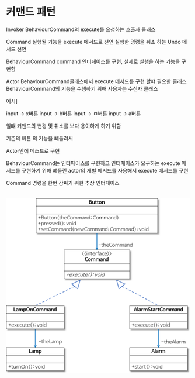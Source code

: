 # 커맨드 패턴





Invoker 
     BehaviourCommand의 execute를 요청하는 호출자 클래스 

Command
    실행될 기능을 execute 메서드로 선언
    실행한 명령을 취소 하는 Undo 메서드 선언

BehaviourCommand
    command 인터페이스를 구현,
    실제로 실행을 하는 기능을 구현함

Actor
    BehaviourCommand클래스에서 execute 메서드를 구현 할떄 필요한 클래스
    BehaviourCommand의 기능을 수행하기 위해 사용자는 수신자 클래스

예시]

input -> x버튼
input -> b버튼
input -> ㅁ버튼
input -> a버튼

일떄 커맨드의 변경 및 취소를 보다 용이하게 하기 위함

기존의 버튼 의 기능을  뺴돌려서

Actor안에 메소드로 구현

BehaviourCommand는 인터페이스를 구현하고
인터페이스가 요구하는 execute 메서드를 구현하기 위해 뺴돌린 actor의 개별 메서드를
사용해서 execute 메서드를 구현

Command 
    명령을 한번 감싸기 위한 추상 인터페이스


</br><img src ="https://github.com/Terkiss/Note/blob/master/image/85.PNG?raw=true" width = "720" height = "480"> <br>&emsp;&emsp; &emsp;&emsp;&emsp;&emsp;&emsp;&emsp;&emsp;&emsp;&emsp;&emsp;&emsp;&emsp;  </img>